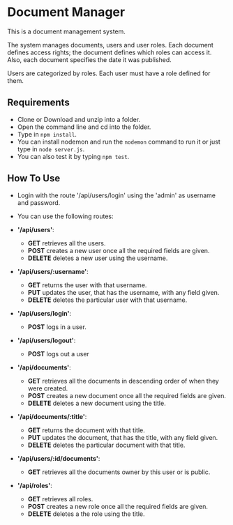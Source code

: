 # Document Manager
This is a document management system.

The system manages documents, users and user roles. Each document defines access rights; the document defines which roles can access it. Also, each document specifies the date it was published.


Users are categorized by roles. Each user must have a role defined for them.

## Requirements
- Clone or Download and unzip into a folder.
- Open the command line and cd into the folder.
- Type in ```npm install```.
- You can install nodemon and run the ```nodemon``` command to run it or just type in ```node server.js```.
- You can also test it by typing ```npm test```.

## How To Use
- Login with the route '/api/users/login' using the 'admin' as username and password.
- You can use the following routes:
 - **'/api/users'**:
   - **GET** retrieves all the users.
   - **POST** creates a new user once all the required fields are given.
   - **DELETE** deletes a new user using the username.

 - **'/api/users/:username'**:
   - **GET** returns the user with that username.
   - **PUT** updates the user, that has the username, with any field given.
   - **DELETE** deletes the particular user with that username.

 - **'/api/users/login'**:
   - **POST** logs in a user.

 - **'/api/users/logout'**:
   - **POST** logs out a user

 - **'/api/documents'**:
   - **GET** retrieves all the documents in descending order of when they were created.
   - **POST** creates a new document once all the required fields are given.
   - **DELETE** deletes a new document using the title.

 - **'/api/documents/:title'**:
   - **GET** returns the document with that title.
   - **PUT** updates the document, that has the title, with any field given.
   - **DELETE** deletes the particular document with that title.

 - **'/api/users/:id/documents'**:
   - **GET** retrieves all the documents owner by this user or is public.

 - **'/api/roles'**:
   - **GET** retrieves all roles.
   - **POST** creates a new role once all the required fields are given.
   - **DELETE** deletes a the role using the title.
